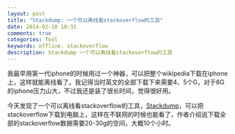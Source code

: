 ```yaml
---
layout: post
title: "Stackdump: 一个可以离线看stackoverflow的工具"
date: 2014-02-10 10:31
comments: true
categories: Tool
keywords: offline, stackoverflow
description: Stackdump 一个可以离线看stackoverflow的工具
---
```

我最早用第一代iphone的时候用过一个神器，可以把整个wikipedia下载在iphone上，这样就能离线看了。我记得当时英文的全部下载下来需要4、5个G，对于8G的iphone压力山大，不过我还是装了很长时间，觉得很好用。

今天发现了一个可以离线看stackoverflow的工具，[Stackdump](http://stackapps.com/questions/3610/stackdump-an-offline-browser-for-stackexchange-sites)，可以把stackoverflow下载到电脑上，这样在不联网的时候也能看了，作者介绍说下载全部的stackoverflow数据需要20-30g的空间，大概10个小时。